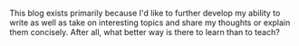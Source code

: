 This blog exists primarily because I'd like to further develop my
ability to write as well as take on interesting topics and share my thoughts or explain them concisely. After all, what better way is there to learn than to
teach? 

